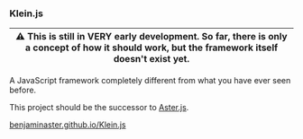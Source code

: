 
### Klein.js

| ⚠ This is still in VERY early development. So far, there is only a concept of how it should work, but the framework itself doesn't exist yet.
| -

A JavaScript framework completely different from what you have ever seen before.

This project should be the successor to [Aster.js](https://github.com/BenjaminAster/Aster.js).

[benjaminaster.github.io/Klein.js](https://benjaminaster.github.io/Klein.js)
